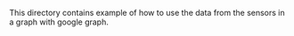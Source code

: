 This directory contains example of how to use the data from the sensors in a graph with google graph.


